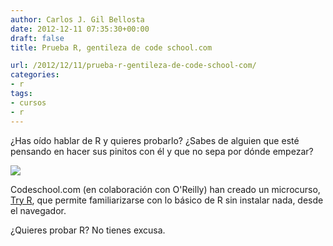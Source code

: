 ```yaml
---
author: Carlos J. Gil Bellosta
date: 2012-12-11 07:35:30+00:00
draft: false
title: Prueba R, gentileza de code school.com

url: /2012/12/11/prueba-r-gentileza-de-code-school-com/
categories:
- r
tags:
- cursos
- r
---
```


¿Has oído hablar de R y quieres probarlo? ¿Sabes de alguien que esté pensando en hacer sus pinitos con él y que no sepa por dónde empezar?

[![](/wp-uploads/2012/12/logo-tryr.png#center)
](/wp-uploads/2012/12/logo-tryr.png#center)

Codeschool.com (en colaboración con O'Reilly) han creado un microcurso, [Try R](http://tryr.codeschool.com/), que permite familiarizarse con lo básico de R sin instalar nada, desde el navegador.

¿Quieres probar R? No tienes excusa.
